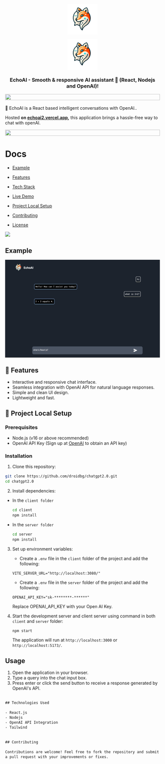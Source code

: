 <p align="center"><img align="center" height='100' src="./.github/logo.webp#gh-dark-mode-only"/></p>
<p align="center"><img align="center"  height='100' src="./.github/logo.webp#gh-light-mode-only"/> </p>

<h3 align="center">  EchoAI - Smooth & responsive AI assistant 💬 (React, Nodejs and OpenAI)!</h3>
<img src="https://i.imgur.com/dBaSKWF.gif" height="20" width="100%">

🚀 EchoAI is a React based intelligent conversations with OpenAI..

Hosted **on [echoai2.vercel.app](https://echoai2.vercel.app/),** this application brings a hassle-free way to chat with openAI.

<img src="https://i.imgur.com/dBaSKWF.gif" height="20" width="100%">

# Docs

- [Example](#example)
- [Features](#-features)

- [Tech Stack](#-tech-stack)
- [Live Demo](#-live-demo)
- [Project Local Setup](#-project-local-setup)
- [Contributing](#-contributing)
- [License](#-license)

<img src="https://user-images.githubusercontent.com/73097560/115834477-dbab4500-a447-11eb-908a-139a6edaec5c.gif"/>

## Example

<p align="center">
<a href="https://zonion.vercel.app">
<img align="center" src="./.github/example.png"/>
</a>
</p>

## 🌟 Features

- Interactive and responsive chat interface.
- Seamless integration with OpenAI API for natural language responses.
- Simple and clean UI design.
- Lightweight and fast.

## 📂 Project Local Setup

### Prerequisites

- Node.js (v16 or above recommended)
- OpenAI API Key (Sign up at [OpenAI](https://openai.com/) to obtain an API key)

### Installation

1. Clone this repository:

```bash
git clone https://github.com/droidbg/chatgpt2.0.git
cd chatgpt2.0
```

2. Install dependencies:

- In the `client folder`

  ```bash
  cd client
  npm install
  ```

- In the `server folder`

  ```bash
  cd server
  npm install

  ```

3. Set up environment variables:

   - Create a `.env` file in the `client` folder of the project and add the following:

   ```env
   VITE_SERVER_URL="http://localhost:3080/"
   ```

   - Create a `.env` file in the `server` folder of the project and add the following:

   ```env
   OPENAI_API_KEY="sk-********-******"
   ```

   Replace OPENAI_API_KEY with your Open AI Key.

4. Start the development server and client server using command in both `client` and `server` folder:

   ```bash
   npm start
   ```

   The application will run at `http://localhost:3000` or `http://localhost:5173/`.

## Usage

1. Open the application in your browser.
2. Type a query into the chat input box.
3. Press enter or click the send button to receive a response generated by OpenAI's API.

```

## Technologies Used

- React.js
- Nodejs
- OpenAI API Integration
- Tailwind


## Contributing

Contributions are welcome! Feel free to fork the repository and submit a pull request with your improvements or fixes.


```
